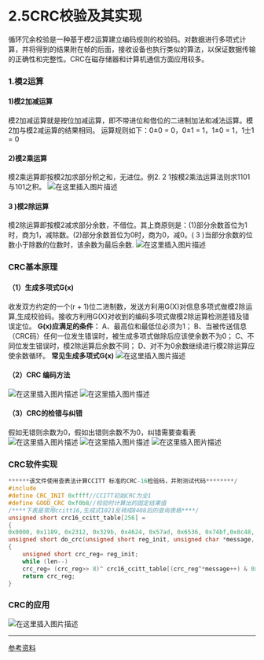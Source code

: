 # 2.5CRC校验及其实现


循环冗余校验是一种基于模2运算建立编码规则的校验码。对数据进行多项式计算，并将得到的结果附在帧的后面，接收设备也执行类似的算法，以保证数据传输的正确性和完整性。CRC在磁存储器和计算机通信方面应用较多。 
### 1.模2运算

#### 1)模2加减运算
模2加减运算就是按位加减运算，即不带进位和借位的二进制加法和减法运算。模2加与模2减运算的结果相同。
运算规则如下：0±0 =  0，0±1 =  1，1±0 =  1，1士1 =  0
#### 2)模2乘运算
模2乘运算即按模2加求部分积之和，无进位。例2. 2 1按模2乘法运算法则求1101与101之积。
![在这里插入图片描述](https://img-blog.csdnimg.cn/20200405210209911.jpg?x-oss-process=image/watermark,type_ZmFuZ3poZW5naGVpdGk,shadow_10,text_aHR0cHM6Ly9ibG9nLmNzZG4ubmV0L09sZEh1YW5nQw==,size_16,color_FFFFFF,t_70)
#### 3 )模2除运算
模2除运算即按模2减求部分余数，不借位。其上商原则是：(1)部分余数首位为1时，商为1，减除数。(2)部分余数首位为0时，商为0，减0。( 3 )当部分余数的位数小于除数的位数时，该余数为最后余数.
![在这里插入图片描述](https://img-blog.csdnimg.cn/20200405210322112.jpg?x-oss-process=image/watermark,type_ZmFuZ3poZW5naGVpdGk,shadow_10,text_aHR0cHM6Ly9ibG9nLmNzZG4ubmV0L09sZEh1YW5nQw==,size_16,color_FFFFFF,t_70)

### CRC基本原理
#### （1）生成多项式G(x)
收发双方约定的一个(r + 1)位二进制数，发送方利用G(X)对信息多项式做模2除运算,生成校验码。接收方利用G(X)对收到的编码多项式做模2除运算检测差错及错误定位。
**G(x)应满足的条件：**
A、最高位和最低位必须为1；
B、当被传送信息（CRC码）任何一位发生错误时，被生成多项式做除后应该使余数不为0；
C、不同位发生错误时，模2除运算后余数不同；
D、对不为0余数继续进行模2除运算应使余数循环。
**常见生成多项式G(x)**
![在这里插入图片描述](https://img-blog.csdnimg.cn/20200405210641586.jpg?x-oss-process=image/watermark,type_ZmFuZ3poZW5naGVpdGk,shadow_10,text_aHR0cHM6Ly9ibG9nLmNzZG4ubmV0L09sZEh1YW5nQw==,size_16,color_FFFFFF,t_70)

#### （2）CRC 编码方法
![在这里插入图片描述](https://img-blog.csdnimg.cn/20200405210913563.png?x-oss-process=image/watermark,type_ZmFuZ3poZW5naGVpdGk,shadow_10,text_aHR0cHM6Ly9ibG9nLmNzZG4ubmV0L09sZEh1YW5nQw==,size_16,color_FFFFFF,t_70)
![在这里插入图片描述](https://img-blog.csdnimg.cn/2020040521092347.png?x-oss-process=image/watermark,type_ZmFuZ3poZW5naGVpdGk,shadow_10,text_aHR0cHM6Ly9ibG9nLmNzZG4ubmV0L09sZEh1YW5nQw==,size_16,color_FFFFFF,t_70)
#### （3）CRC的检错与纠错
假如无错则余数为0，假如出错则余数不为0，纠错需要查看表
![在这里插入图片描述](https://img-blog.csdnimg.cn/20200405211130603.png?x-oss-process=image/watermark,type_ZmFuZ3poZW5naGVpdGk,shadow_10,text_aHR0cHM6Ly9ibG9nLmNzZG4ubmV0L09sZEh1YW5nQw==,size_16,color_FFFFFF,t_70)
![在这里插入图片描述](https://img-blog.csdnimg.cn/20200405211206448.png?x-oss-process=image/watermark,type_ZmFuZ3poZW5naGVpdGk,shadow_10,text_aHR0cHM6Ly9ibG9nLmNzZG4ubmV0L09sZEh1YW5nQw==,size_16,color_FFFFFF,t_70)
![在这里插入图片描述](https://img-blog.csdnimg.cn/20200405211304683.png?x-oss-process=image/watermark,type_ZmFuZ3poZW5naGVpdGk,shadow_10,text_aHR0cHM6Ly9ibG9nLmNzZG4ubmV0L09sZEh1YW5nQw==,size_16,color_FFFFFF,t_70)
### CRC软件实现

```c
******该文件使用查表法计算CCITT 标准的CRC-16检验码，并附测试代码********/
#include
#define CRC_INIT 0xffff//CCITT初始CRC为全1
#define GOOD_CRC 0xf0b8//校验时计算出的固定结果值
/****下表是常用ccitt16,生成式1021反转成8408后的查询表格****/
unsigned short crc16_ccitt_table[256] =
{      
0x0000, 0x1189, 0x2312, 0x329b, 0x4624, 0x57ad, 0x6536, 0x74bf,0x8c48, 0x9dc1, 0xaf5a, 0xbed3, 0xca6c, 0xdbe5, 0xe97e,0xf8f7,0x1081, 0x0108, 0x3393, 0x221a, 0x56a5, 0x472c, 0x75b7, 0x643e,0x9cc9, 0x8d40, 0xbfdb, 0xae52, 0xdaed, 0xcb64, 0xf9ff, 0xe876,0x2102, 0x308b, 0x0210,0x1399, 0x6726, 0x76af, 0x4434, 0x55bd,0xad4a, 0xbcc3, 0x8e58, 0x9fd1, 0xeb6e, 0xfae7, 0xc87c, 0xd9f5,0x3183, 0x200a, 0x1291, 0x0318, 0x77a7, 0x662e, 0x54b5,0x453c,0xbdcb, 0xac42, 0x9ed9, 0x8f50, 0xfbef, 0xea66, 0xd8fd, 0xc974,0x4204, 0x538d, 0x6116, 0x709f, 0x0420, 0x15a9, 0x2732, 0x36bb,0xce4c, 0xdfc5, 0xed5e,0xfcd7, 0x8868, 0x99e1, 0xab7a, 0xbaf3,0x5285, 0x430c, 0x7197, 0x601e, 0x14a1, 0x0528, 0x37b3, 0x263a,0xdecd, 0xcf44, 0xfddf, 0xec56, 0x98e9, 0x8960, 0xbbfb,0xaa72,0x6306, 0x728f, 0x4014, 0x519d, 0x2522, 0x34ab, 0x0630, 0x17b9,0xef4e, 0xfec7, 0xcc5c, 0xddd5, 0xa96a, 0xb8e3, 0x8a78, 0x9bf1,0x7387, 0x620e, 0x5095,0x411c, 0x35a3, 0x242a, 0x16b1, 0x0738,0xffcf, 0xee46, 0xdcdd, 0xcd54, 0xb9eb, 0xa862, 0x9af9, 0x8b70,0x8408, 0x9581, 0xa71a, 0xb693, 0xc22c, 0xd3a5, 0xe13e,0xf0b7,0x0840, 0x19c9, 0x2b52, 0x3adb, 0x4e64, 0x5fed, 0x6d76, 0x7cff,0x9489, 0x8500, 0xb79b, 0xa612, 0xd2ad, 0xc324, 0xf1bf, 0xe036,0x18c1, 0x0948, 0x3bd3,0x2a5a, 0x5ee5, 0x4f6c, 0x7df7, 0x6c7e,0xa50a, 0xb483, 0x8618, 0x9791, 0xe32e, 0xf2a7, 0xc03c, 0xd1b5,0x2942, 0x38cb, 0x0a50, 0x1bd9, 0x6f66, 0x7eef, 0x4c74,0x5dfd,0xb58b, 0xa402, 0x9699, 0x8710, 0xf3af, 0xe226, 0xd0bd, 0xc134,0x39c3, 0x284a, 0x1ad1, 0x0b58, 0x7fe7, 0x6e6e, 0x5cf5, 0x4d7c,0xc60c, 0xd785, 0xe51e,0xf497, 0x8028, 0x91a1, 0xa33a, 0xb2b3,0x4a44, 0x5bcd, 0x6956, 0x78df, 0x0c60, 0x1de9, 0x2f72, 0x3efb,0xd68d, 0xc704, 0xf59f, 0xe416, 0x90a9, 0x8120, 0xb3bb,0xa232,0x5ac5, 0x4b4c, 0x79d7, 0x685e, 0x1ce1, 0x0d68, 0x3ff3, 0x2e7a,0xe70e, 0xf687, 0xc41c, 0xd595, 0xa12a, 0xb0a3, 0x8238, 0x93b1,0x6b46, 0x7acf, 0x4854,0x59dd, 0x2d62, 0x3ceb, 0x0e70, 0x1ff9,0xf78f, 0xe606, 0xd49d, 0xc514, 0xb1ab, 0xa022, 0x92b9, 0x8330,0x7bc7, 0x6a4e, 0x58d5, 0x495c, 0x3de3, 0x2c6a, 0x1ef1,0x0f78 };
unsigned short do_crc(unsigned short reg_init, unsigned char *message, unsigned intlen)
{
	unsigned short crc_reg= reg_init;
	while (len--)
	crc_reg= (crc_reg>> 8)^ crc16_ccitt_table[(crc_reg^*message++) & 0xff];
	return crc_reg; 
}

```
### CRC的应用
![在这里插入图片描述](https://img-blog.csdnimg.cn/2020040521191766.png?x-oss-process=image/watermark,type_ZmFuZ3poZW5naGVpdGk,shadow_10,text_aHR0cHM6Ly9ibG9nLmNzZG4ubmV0L09sZEh1YW5nQw==,size_16,color_FFFFFF,t_70)

------

[^undefined]:

[参考资料](http://www.icourse163.org/learn/HUST-1003159001?tid=1206076221#/learn/announce)



